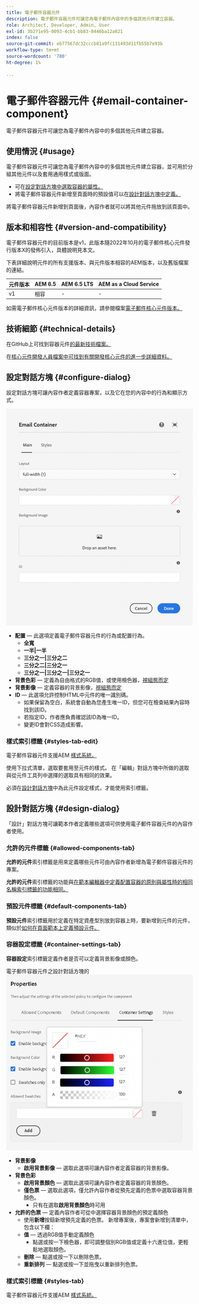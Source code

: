 ```yaml
---
title: 電子郵件容器元件
description: 電子郵件容器元件可讓您為電子郵件內容中的多個其他元件建立容器。
role: Architect, Developer, Admin, User
exl-id: 3b271e95-0093-4cb1-bb83-8446ba12a821
index: false
source-git-commit: eb77567dc32cccb81a9fc131493d11fb55b7e93b
workflow-type: tm+mt
source-wordcount: '780'
ht-degree: 1%

---
```



# 電子郵件容器元件 {#email-container-component}

電子郵件容器元件可讓您為電子郵件內容中的多個其他元件建立容器。

## 使用情況 {#usage}

電子郵件容器元件可讓您為電子郵件內容中的多個其他元件建立容器，並可用於分組其他元件以及套用通用樣式或版面。

* 可在[設定對話方塊中選取容器的屬性。](#configure-dialog)
* 將電子郵件容器元件新增至頁面時的預設值可以在[設計對話方塊中定義。](#design-dialog)

將電子郵件容器元件新增到頁面後，內容作者就可以將其他元件拖放到該頁面中。

## 版本和相容性 {#version-and-compatibility}

電子郵件容器元件的目前版本是v1，此版本隨2022年10月的電子郵件核心元件發行版本X的發佈引入，具體說明見本文。

下表詳細說明元件的所有支援版本、與元件版本相容的AEM版本，以及舊版檔案的連結。

| 元件版本 | AEM 6.5 | AEM 6.5 LTS | AEM as a Cloud Service |
|---|---|---|---|
| v1 | 相容 | - | - |

如需電子郵件核心元件版本的詳細資訊，請參閱檔案[電子郵件核心元件版本。](/help/email/versions.md)

## 技術細節 {#technical-details}

在GitHub上可找到容器元件[的最新技術檔案。](https://adobe.com/go/aem_cmp_tech_email_container_v1)

在[核心元件開發人員檔案中可找到有關開發核心元件的進一步詳細資料。](/help/developing/overview.md)

## 設定對話方塊 {#configure-dialog}

設定對話方塊可讓內容作者定義容器專案，以及它在您的內容中的行為和顯示方式。

![電子郵件容器元件的[編輯]對話方塊](/help/email/assets/email-container-configure.png)

* **配置** — 此選項定義電子郵件容器元件的行為或配置行為。
   * **全寬**
   * **一半|一半**
   * **三分之一|三分之二**
   * **三分之二|三分之一**
   * **三分之一|三分之一|三分之一**
* **背景色彩** — 定義為自由格式的RGB值，或使用檢色器，[視組態而定](#container-settings-tab)
* **背景影像** — 定義容器的背景影像，[視組態而定](#container-settings-tab)
* **ID** — 此選項允許控制HTML中元件的唯一識別碼。
   * 如果保留為空白，系統會自動為您產生唯一ID，但您可在檢查結果內容時找到該ID。
   * 若指定ID，作者應負責確認該ID為唯一ID。
   * 變更ID會對CSS造成影響。

### 樣式索引標籤 {#styles-tab-edit}

電子郵件容器元件支援AEM [樣式系統。](/help/get-started/authoring.md#component-styling)

使用下拉式清單，選取要套用至元件的樣式。 在「編輯」對話方塊中所做的選取與從元件工具列中選擇的選取具有相同的效果。

必須在[設計對話方塊](#design-dialog)中為此元件設定樣式，才能使用索引標籤。

## 設計對話方塊 {#design-dialog}

「設計」對話方塊可讓範本作者定義哪些選項可供使用電子郵件容器元件的內容作者使用。

### 允許的元件標籤 {#allowed-components-tab}

**允許的元件**&#x200B;索引標籤是用來定義哪些元件可由內容作者新增為電子郵件容器元件的專案。

**允許的元件**&#x200B;索引標籤的功能與[在範本編輯器中定義配置容器的原則與屬性時的相同名稱索引標籤的功能相同。](https://experienceleague.adobe.com/docs/experience-manager-cloud-service/sites/authoring/features/templates.html?lang=zh-Hant)

### 預設元件標籤 {#default-components-tab}

**預設元件**&#x200B;索引標籤用於定義在特定資產型別放到容器上時，要新增到元件的元件，類似於[如何在頁面範本上定義預設元件。](https://experienceleague.adobe.com/docs/experience-manager-cloud-service/sites/authoring/features/templates.html?lang=zh-Hant)

### 容器設定標籤 {#container-settings-tab}

**容器設定**&#x200B;索引標籤定義作者是否可以定義背景影像或顏色。

電子郵件容器元件之設計對話方塊的![容器設定標籤](/help/email/assets/email-container-design-container-settings.png)

* **背景影像**
   * **啟用背景影像** — 選取此選項可讓內容作者定義容器的背景影像。
* **背景色彩**
   * **啟用背景顏色** — 選取此選項可讓內容作者定義容器的背景顏色。
   * **僅色票** — 選取此選項，僅允許內容作者從預先定義的色票中選取容器背景顏色。
      * 只有在選取&#x200B;**啟用背景顏色**&#x200B;時可用
* **允許的色票** — 定義內容作者可從中選擇容器背景顏色的預定義顏色
   * 使用&#x200B;**新增**&#x200B;按鈕新增預先定義的色票。 新增專案後，專案會新增到清單中，包含以下欄：
   * **值** — 透過RGB值手動定義顏色
      * 點選或按一下檢色器，即可調整個別RGB值或定義十六進位值，更輕鬆地選取顏色。
   * **刪除** — 點選或按一下以刪除色票。
   * **重新排列** — 點選或按一下並拖曳以重新排列色票。

### 樣式索引標籤 {#styles-tab}

電子郵件容器元件支援AEM [樣式系統。](/help/get-started/authoring.md#component-styling)
